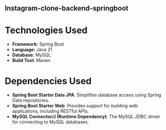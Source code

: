 ## Instagram-clone-backend-springboot


# Technologies Used

- **Framework:** Spring Boot
- **Language:** Java 21
- **Database:** MySQL
- **Build Tool:** Maven

# Dependencies Used

- **Spring Boot Starter Data JPA**: Simplifies database access using Spring Data repositories.
- **Spring Boot Starter Web**: Provides support for building web applications, including RESTful APIs.
- **MySQL Connector/J (Runtime Dependency)**: The MySQL JDBC driver for connecting to MySQL databases.

